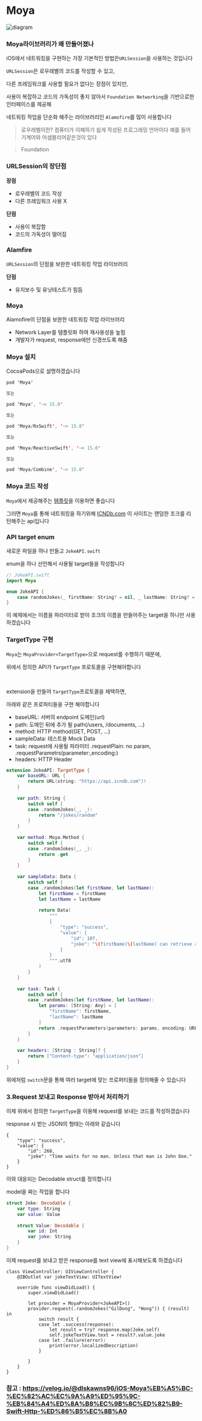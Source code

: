 # Moya

![diagram](https://user-images.githubusercontent.com/81547954/165767944-9bea0e7f-80c8-4caa-b7b4-91de0e7b436e.png)

### Moya라이브러리가 왜 만들어졌나

iOS에서 네트워킹을 구현하는 가장 기본적인 방법은`URLSession`을 사용하는 것입니다

`URLSession`은 로우레벨의 코드를 작성할 수 있고,

다른 프레임워크를 사용할 필요가 없다는 장점이 있지만,

사용이 복잡하고 코드의 가독성이 좋지 않아서 `Foundation Networking`을 기반으로한 인터페이스를 제공해 

네트워킹 작업을 단순화 해주는 라이브러리인 `Alamofire`를 많이 사용합니다

> 로우레벨이란? 컴퓨터가 이해하기 쉽게 작성된 프로그래밍 언어이다 예를 들어 기계어와 어샘블리어같은것이 있다

> Foundation 

### URLSession의 장단점
**장점**
* 로우레벨의 코드 작성
* 다른 프레임워크 사용 X

**단점**
* 사용이 복잡함
* 코드의 가독성이 떨어짐

### Alamfire
`URLSession`의 단점을 보완한 네트워킹 작업 라이브러리

**단점**

* 유지보수 및 유닛테스트가 힘듬

### Moya

Alamofire의 단점을 보완한 네트워킹 작업 라이브러리

* Network Layer를 템플릿화 하여 재사용성을 높힘
* 개발자가 request, response에만 신경쓰도록 해줌

### Moya 설치

CocoaPods으로 설명하겠습니다

```swift
pod 'Moya'

또는

pod 'Moya', '~> 15.0'

또는

pod 'Moya/RxSwift', '~> 15.0'

또는

pod 'Moya/ReactiveSwift', '~> 15.0'

또는

pod 'Moya/Combine', '~> 15.0'
```

### Moya 코드 작성

`Moya`에서 제공해주는 <a href="https://github.com/Moya/Moya/blob/master/docs/Examples/Basic.md">템플릿</a>을 이용하면 좋습니다

그러면 `Moya`를 통해 네트워킹을 하기위해 <a href="http://www.icndb.com/">ICNDb.com</a> 이 사이트는 랜덤한 조크를 리턴해주는 api입니다

### API target enum

새로운 파일을 하나 만들고 `JokeAPI.swift`

enum을 하나 선언해서 사용될 target들을 작성합니다

```swift
// JokeAPI.swift
import Moya

enum JokeAPI {
    case randomJokes(_ firstName: String? = nil, _ lastName: String? = nil)
}
```
이 예제에서는 이름을 파라미터로 받아 조크의 이름을 만들어주는 target을 하나만 사용하겠습니다

### TargetType 구현

`Moya`는 `MoyaProvider<TargetType>`으로 request를 수행하기 때문에,

위에서 정의한 API가 `TargetType` 프로토콜을 구현해야합니다

<br>

extension을 만들어 `TargetType`프로토콜을 체택하면,

아래와 같은 프로파티들을 구현 해야합니다

* baseURL: 서버의 endpoint 도메인(url)
* path: 도메인 뒤에 추가 될 path(/users, /documents, ...)
* method: HTTP method(GET, POST, ...)
* sampleData: 테스트용 Mock Data
* task: request에 사용될 파라미터 .requestPlain: no param, .requestParametrs(parameter:,encoding:)
* headers: HTTP Header

```swift
extension JokeAPI: TargetType {
    var baseURL: URL {
        return URL(string: "https://api.icndb.com")!
    }
    
    var path: String {
        switch self {
        case .randomJokes(_, _):
            return "/jokes/random"
        }
    }
    
    var method: Moya.Method {
        switch self {
        case .randomJokes(_, _):
            return .get
        }
    }
    
    var sampleData: Data {
        switch self {
        case .randomJokes(let firstName, let lastName):
            let firstName = firstName
            let lastName = lastName
            
            return Data(
                """
                {
                    "type": "success",
                    "value": {
                        "id": 107,
                        "joke": "\(firstName)\(lastName) can retrieve anything from /dev/null."
                    }
                }
                """.utf8
            )
        }
    }
    
    var task: Task {
        switch self {
        case .randomJokes(let firstName, let lastName):
            let params: [String: Any] = [
                "firstName": firstName,
                "lastName": lastName
            ]
            return .requestParameters(parameters: params, encoding: URLEncoding.queryString)
        }
    }
    
    var headers: [String : String]? {
        return ["Content-type": "application/json"]
    }
}
```

위에처럼 `switch`문을 통해 여러 target에 맞는 프로퍼티들을 정의해줄 수 있습니다

### 3.Request 보내고 Response 받아서 처리하기

이제 위에서 정의한 `TargetType`을 이용해 request를 보내는 코드를 작성하겠습니다

response 시 받는 JSON의 형태는 아래와 같습니다

```
{
    "type": "success",
    "value": {
        "id": 268,
        "joke": "Time waits for no man. Unless that man is John Doe."
    }
}
```

이와 대응되는 Decodable struct를 정의합니다 

model을 짜는 작업을 합니다

```swift
struct Joke: Decodable {
    var type: String
    var value: Value
    
    struct Value: Decodable {
        var id: Int
        var joke: String
    }
}
```

이제 request를 보내고 받은 response를 text view에 표시해보도록 하겠습니다

```
class ViewController: UIViewController {
    @IBOutlet var jokeTextView: UITextView!
    
    override func viewDidLoad() {
        super.viewDidLoad()
        
        let provider = MoyaProvider<JokeAPI>()
        provider.request(.randomJokes("GilDong", "Hong")) { (result) in
            switch result {
            case let .success(response):
                let result = try? response.map(Joke.self)
                self.jokeTextView.text = result?.value.joke
            case let .failure(error):
                print(error.localizedDescription)
            }
            
        }
    }
}
```

### 참고 : https://velog.io/@dlskawns96/iOS-Moya%EB%A5%BC-%EC%82%AC%EC%9A%A9%ED%95%9C-%EB%84%A4%ED%8A%B8%EC%9B%8C%ED%82%B9-Swift-Http-%ED%86%B5%EC%8B%A0
